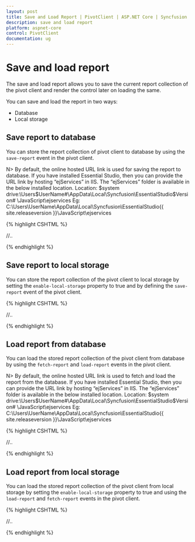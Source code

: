 ```yaml
---
layout: post
title: Save and Load Report | PivotClient | ASP.NET Core | Syncfusion
description: save and load report
platform: aspnet-core
control: PivotClient
documentation: ug
---
```


# Save and load report

The save and load report allows you to save the current report collection of the pivot client and render the control later on loading the same.

You can save and load the report in two ways:

* Database
* Local storage

## Save report to database

You can store the report collection of pivot client to database by using the `save-report` event in the pivot client.

N> By default, the online hosted URL link is used for saving the report to database. If you have installed Essential Studio, then you can provide the URL link by hosting “ejServices” in IIS. The “ejServices” folder is available in the below installed location.
Location:  $system drive:\Users\$UserName#\AppData\Local\Syncfusion\EssentialStudio\$Version# \JavaScript\ejservices
Eg: C:\Users\UserName\AppData\Local\Syncfusion\EssentialStudio\{{ site.releaseversion }}\JavaScript\ejservices

{% highlight CSHTML %}

<ej-pivot-client id="PivotClient1" save-report="saveReportSettings">
      //..
</ej-pivot-client>

<script>
    function saveReportSettings(args) {
        if(args.saveReportSettings)
            return args.saveReportSetting.url = "http://js.syncfusion.com/ejservices/api/PivotClient/Olap"; //You can provide the hosted URL link to save report in DB here.
    }
</script>

{% endhighlight %}

## Save report to local storage

You can store the report collection of the pivot client to local storage by setting the `enable-local-storage` property to true and by defining the `save-report` event of the pivot client.

{% highlight CSHTML %}

<ej-pivot-client id="PivotClient1" save-report="saveReportSettings" enable-local-storage="true">
      //..
</ej-pivot-client>

<script>
    function saveReportSettings(args) {
        var reportCollection = [];
        if ((localStorage.pivotClientRPTCollection != "" && !ej.isNullOrUndefined(localStorage.pivotClientRPTCollection))) {
            reportCollection = JSON.parse(localStorage.pivotClientRPTCollection);
        }
        if(args.saveReportSettings){
            reportCollection.push(({ reportName: args.saveReportSetting.reportName, reportCol: args.saveReportSetting.reportCollection }));
            localStorage.pivotClientRPTCollection = JSON.stringify(reportCollection);;
        }
    }
</script>

{% endhighlight %}

## Load report from database

You can load the stored report collection of the pivot client from database by using the `fetch-report`  and `load-report` events in the pivot client.

N> By default, the online hosted URL link is used to fetch and load the report from the database. If you have installed Essential Studio, then you can provide the URL link by hosting “ejServices” in IIS. The “ejServices” folder is available in the below installed location.
Location:  $system drive:\Users\$UserName#\AppData\Local\Syncfusion\EssentialStudio\$Version# \JavaScript\ejservices
Eg: C:\Users\UserName\AppData\Local\Syncfusion\EssentialStudio\{{ site.releaseversion }}\JavaScript\ejservices

{% highlight CSHTML %}

<ej-pivot-client id="PivotClient1" load-report="reportSettings" fetch-report="reportSettings">
//..
</ej-pivot-client>

<script>
    function reportSettings(args) {

        if (args.fetchReportSetting)
            return args.fetchReportSetting.url = "http://js.syncfusion.com/ejservices/api/PivotClient/Olap";//you can provide the hosted url link to fetch report from DB here

        else if (args.loadReportSetting)
            return args.loadReportSetting.url = "http://js.syncfusion.com/ejservices/api/PivotClient/Olap";//you can provide the hosted url link to load report from DB here
    }
</script>
{% endhighlight %}

## Load report from local storage

You can load the stored report collection of the pivot client from local storage by setting the `enable-local-storage` property to true and using the `load-report` and `fetch-report` events in the pivot client.

{% highlight CSHTML %}

<ej-pivot-client id="PivotClient1" load-report="reportSettings" fetch-report="reportSettings" enable-local-storage="true">
//..
</ej-pivot-client>

<script>
    function reportSettings(args) {
        var reportCollection = [];
        if ((localStorage.pivotClientRPTCollection != "" && !ej.isNullOrUndefined(localStorage.pivotClientRPTCollection))) {
            reportCollection = JSON.parse(localStorage.pivotClientRPTCollection);
        }
        if (args.fetchReportSetting)
            args.fetchReportSetting.reportList = $.map(reportCollection, function (item, index) { return item.reportName; }).join("__");
        else if (args.loadReportSetting)
            args.loadReportSetting.reportCollection = $.map(reportCollection, function (item, index) { if (item.reportName == args.loadReportSetting.selectedReport) return item.reportCol; });
    }
</script>
{% endhighlight %}